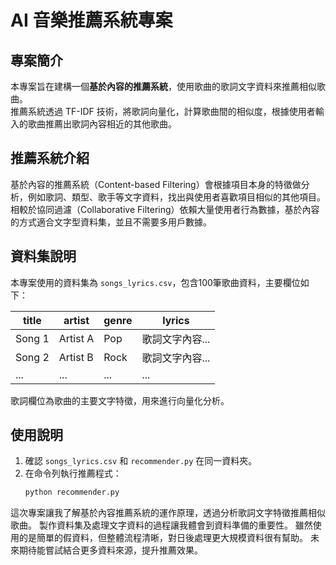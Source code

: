 # AI 音樂推薦系統專案

## 專案簡介

本專案旨在建構一個**基於內容的推薦系統**，使用歌曲的歌詞文字資料來推薦相似歌曲。  
推薦系統透過 TF-IDF 技術，將歌詞向量化，計算歌曲間的相似度，根據使用者輸入的歌曲推薦出歌詞內容相近的其他歌曲。

## 推薦系統介紹

基於內容的推薦系統（Content-based Filtering）會根據項目本身的特徵做分析，例如歌詞、類型、歌手等文字資料，找出與使用者喜歡項目相似的其他項目。  
相較於協同過濾（Collaborative Filtering）依賴大量使用者行為數據，基於內容的方式適合文字型資料集，並且不需要多用戶數據。

## 資料集說明

本專案使用的資料集為 `songs_lyrics.csv`，包含100筆歌曲資料，主要欄位如下：

| title      | artist    | genre       | lyrics                   |
|------------|-----------|-------------|--------------------------|
| Song 1     | Artist A  | Pop         | 歌詞文字內容...          |
| Song 2     | Artist B  | Rock        | 歌詞文字內容...          |
| ...        | ...       | ...         | ...                      |

歌詞欄位為歌曲的主要文字特徵，用來進行向量化分析。

## 使用說明

1. 確認 `songs_lyrics.csv` 和 `recommender.py` 在同一資料夾。  
2. 在命令列執行推薦程式：  
   ```bash
   python recommender.py
這次專案讓我了解基於內容推薦系統的運作原理，透過分析歌詞文字特徵推薦相似歌曲。
製作資料集及處理文字資料的過程讓我體會到資料準備的重要性。
雖然使用的是簡單的假資料，但整體流程清晰，對日後處理更大規模資料很有幫助。
未來期待能嘗試結合更多資料來源，提升推薦效果。
